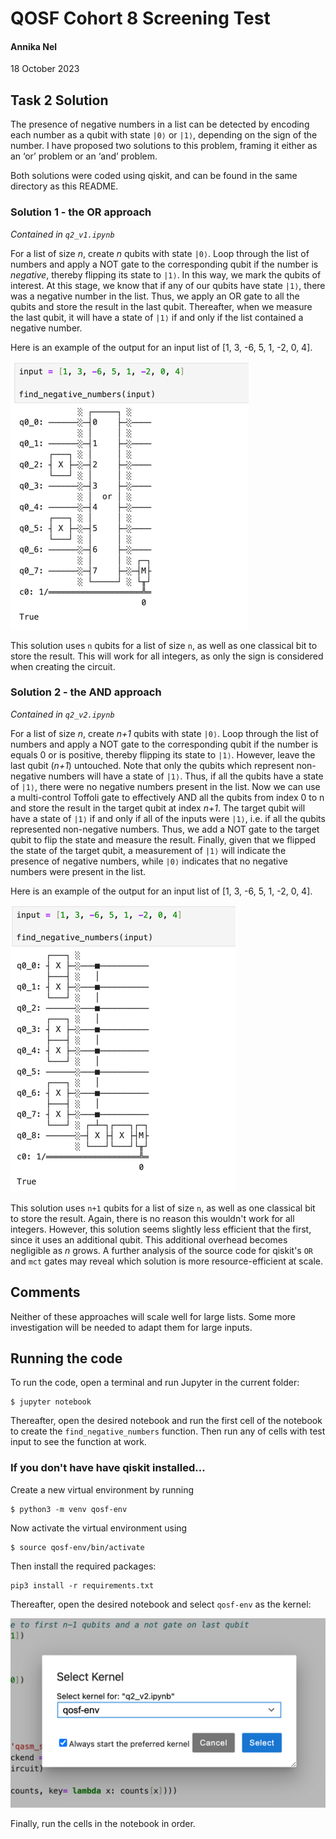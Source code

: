 # QOSF Cohort 8 Screening Test
#### Annika Nel 
18 October 2023

## Task 2 Solution
The presence of negative numbers in a list can be detected by encoding each number 
as a qubit with state `|0⟩` or `|1⟩`, depending on the sign of the number. I have proposed 
two solutions to this problem, framing it either as an ‘or’ problem or an ‘and’ problem.

Both solutions were coded using qiskit, and can be found in the same directory as 
this README.

### Solution 1 - the OR approach
_Contained in `q2_v1.ipynb`_

For a list of size _n_, create _n_ qubits with state `|0⟩`.
Loop through the list of numbers and apply a NOT gate to the corresponding qubit if the 
number is _negative_, thereby flipping its state to `|1⟩`. In this way, we mark the 
qubits of interest. At this stage, we know that if any of our qubits have state `|1⟩`, 
there was a negative number in the list. Thus, we apply an OR gate to all the qubits
and store the result in the last qubit. Thereafter, when we measure the last qubit, 
it will have a state of `|1⟩` if and only if the list contained a negative number.

Here is an example of the output for an input list of [1, 3, -6, 5, 1, -2, 0, 4].

![Example output for solution 1](img/v1_example.png)

This solution uses `n` qubits for a list of size `n`, as well as one classical bit to store
the result. This will work for all integers, as only the sign is considered when creating the circuit.

### Solution 2 - the AND approach
_Contained in `q2_v2.ipynb`_

For a list of size _n_, create _n+1_ qubits with state `|0⟩`. Loop through the list of 
numbers and apply a NOT gate to the corresponding qubit if the number is equals 0 or 
is positive, thereby flipping its state to `|1⟩`. However, leave the last qubit (_n+1_)
untouched. Note that only the qubits which represent non-negative numbers will have a
state of `|1⟩`. Thus, if all the qubits have a state of `|1⟩`, there were no negative
numbers present in the list. Now we can use a multi-control Toffoli gate to effectively
AND all the qubits from index 0 to n and store the result in the target qubit at index _n+1_.
The target qubit will have a state of `|1⟩` if and only if all of the inputs were `|1⟩`, i.e.
if all the qubits represented non-negative numbers. Thus, we add a NOT gate to the target qubit to flip the
state and measure the result. Finally, given that we flipped the state of the target qubit,
a measurement of `|1⟩` will indicate the presence of negative numbers, while `|0⟩` indicates
that no negative numbers were present in the list.

Here is an example of the output for an input list of [1, 3, -6, 5, 1, -2, 0, 4].

![Example output for solution 2](img/v2_example.png)

This solution uses `n+1` qubits for a list of size `n`, as well as one classical bit to store
the result. Again, there is no reason this wouldn't work for all integers. However,
this solution seems slightly less efficient that the first, since it uses an additional qubit.
This additional overhead becomes negligible as _n_ grows. A further analysis of the source
code for qiskit's `OR` and `mct` gates may reveal which solution is more resource-efficient
at scale.

## Comments
Neither of these approaches will scale well for large lists. Some more investigation
will be needed to adapt them for large inputs. 

## Running the code
To run the code, open a terminal and run Jupyter in the current folder:
```
$ jupyter notebook
```

Thereafter, open the desired notebook and run the first cell of the notebook to create the
`find_negative_numbers` function. Then run any of cells with test input to see the function at work.

### If you don't have have qiskit installed...

Create a new virtual environment by running
```
$ python3 -m venv qosf-env
```
Now activate the virtual environment using
```
$ source qosf-env/bin/activate
```

Then install the required packages:
```
pip3 install -r requirements.txt
```

Thereafter, open the desired notebook and select `qosf-env` as the kernel:

![Setting the kernel](img/set_kernel.png)

Finally, run the cells in the notebook in order.